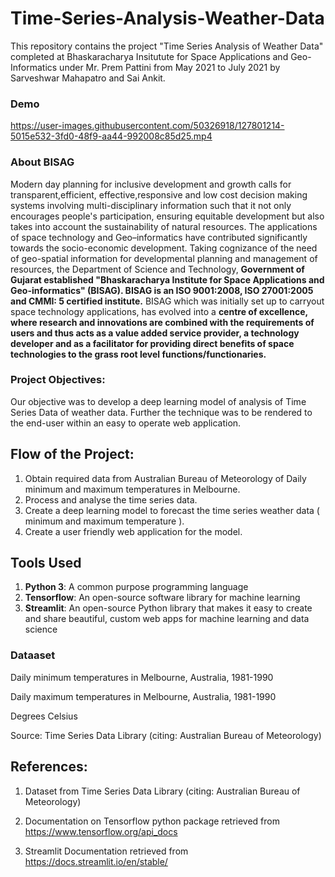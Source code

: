 # Time-Series-Analysis-Weather-Data
This repository contains the project "Time Series Analysis of Weather Data" completed at Bhaskaracharya Insitutute for Space Applications and Geo-Informatics under Mr. Prem Pattini from May 2021 to July 2021 by Sarveshwar Mahapatro and Sai Ankit.

### Demo


https://user-images.githubusercontent.com/50326918/127801214-5015e532-3fd0-48f9-aa44-992008c85d25.mp4

### About BISAG
Modern day planning for inclusive development and growth calls for transparent,efficient, effective,responsive and low cost decision making systems involving multi-disciplinary information such that it not only encourages people's participation, ensuring equitable development but also takes into account the sustainability of natural resources. The applications of space technology and Geo–informatics have contributed significantly towards the socio-economic development. Taking cognizance of the need of geo-spatial information for developmental planning and management of resources, the Department of Science and Technology, **Government of Gujarat established "Bhaskaracharya Institute for Space Applications and Geo-informatics" (BISAG). BISAG is an ISO 9001:2008, ISO 27001:2005 and CMMI: 5 certified institute.** BISAG which was initially set up to carryout space technology applications, has evolved into a **centre of excellence, where research and innovations are combined with the requirements of users and thus acts as a value added service provider, a technology developer and as a facilitator for providing direct benefits of space technologies to the grass root level functions/functionaries.**

### Project Objectives:
Our objective was to develop a deep learning model of analysis of Time Series Data of weather data. Further the technique was to be rendered to the end-user within an easy to operate web application.

## Flow of the Project:

1. Obtain required data from Australian Bureau of Meteorology of Daily minimum and maximum temperatures in Melbourne.
2. Process and analyse the time series data.
3. Create a deep learning model to forecast the time series weather data ( minimum and maximum temperature ).
3. Create a user friendly web application for the model.

## Tools Used
1. **Python 3**: A common purpose programming language
2. **Tensorflow**: An open-source software library for machine learning
3. **Streamlit**: An open-source Python library that makes it easy to create and share beautiful, custom web apps for machine learning and data science

### Dataaset
Daily minimum temperatures in Melbourne, Australia, 1981-1990 

Daily maximum temperatures in Melbourne, Australia, 1981-1990

Degrees Celsius

Source: Time Series Data Library (citing: Australian Bureau of Meteorology)


## References:
1. Dataset from ​Time Series Data Library (citing: Australian Bureau of Meteorology)

2. Documentation on Tensorflow python package retrieved from
https://www.tensorflow.org/api_docs

3. Streamlit Documentation retrieved from ​ https://docs.streamlit.io/en/stable/

